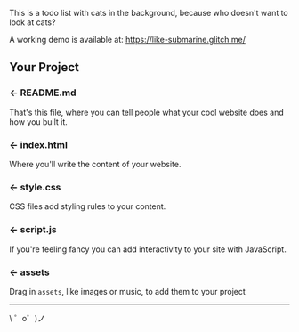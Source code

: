 This is a todo list with cats in the background, because who doesn't want to look at cats?

A working demo is available at: https://like-submarine.glitch.me/

Your Project
------------

### ← README.md

That's this file, where you can tell people what your cool website does and how you built it.

### ← index.html

Where you'll write the content of your website. 

### ← style.css

CSS files add styling rules to your content.

### ← script.js

If you're feeling fancy you can add interactivity to your site with JavaScript.

### ← assets

Drag in `assets`, like images or music, to add them to your project

-------------------

\ ゜o゜)ノ
